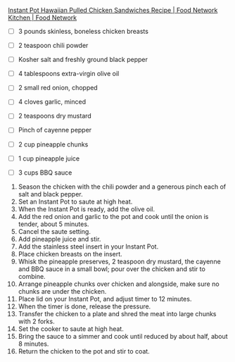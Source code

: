 [Instant Pot Hawaiian Pulled Chicken Sandwiches Recipe | Food Network Kitchen | Food Network](https://www.foodnetwork.com/recipes/food-network-kitchen/instant-pot-hawaiian-pulled-chicken-sandwiches-3894819)

- [ ] 3 pounds skinless, boneless chicken breasts
- [ ] 2 teaspoon chili powder
- [ ] Kosher salt and freshly ground black pepper
- [ ] 4 tablespoons extra-virgin olive oil
- [ ] 2 small red onion, chopped
- [ ] 4 cloves garlic, minced
- [ ] 2 teaspoons dry mustard
- [ ] Pinch of cayenne pepper
- [ ] 2 cup pineapple chunks
- [ ] 1 cup pineapple juice
- [ ] 3 cups BBQ sauce


1. Season the chicken with the chili powder and a generous pinch each of salt and black pepper.
2. Set an Instant Pot to saute at high heat.
3. When the Instant Pot is ready, add the olive oil.
4. Add the red onion and garlic to the pot and cook until the onion is tender, about 5 minutes.
5. Cancel the saute setting.
6. Add pineapple juice and stir.
7. Add the stainless steel insert in your Instant Pot.
8. Place chicken breasts on the insert.
9. Whisk the pineapple preserves, 2 teaspoon dry mustard, the cayenne and BBQ sauce in a small bowl; pour over the chicken and stir to combine.
10. Arrange pineapple chunks over chicken and alongside, make sure no chunks are under the chicken.
11. Place lid on your Instant Pot, and adjust timer to 12 minutes.
12. When the timer is done, release the pressure.
13. Transfer the chicken to a plate and shred the meat into large chunks with 2 forks.
14. Set the cooker to saute at high heat.
15. Bring the sauce to a simmer and cook until reduced by about half, about 8 minutes.
16. Return the chicken to the pot and stir to coat.